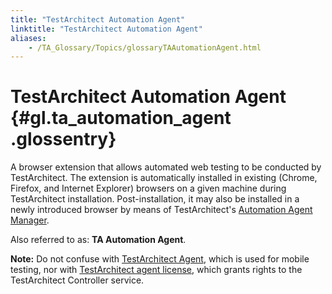 ```yaml
--- 
title: "TestArchitect Automation Agent"
linktitle: "TestArchitect Automation Agent"
aliases: 
    - /TA_Glossary/Topics/glossaryTAAutomationAgent.html
---
```

# TestArchitect Automation Agent {#gl.ta_automation_agent .glossentry}

A browser extension that allows automated web testing to be conducted by TestArchitect. The extension is automatically installed in existing \(Chrome, Firefox, and Internet Explorer\) browsers on a given machine during TestArchitect installation. Post-installation, it may also be installed in a newly introduced browser by means of TestArchitect's [Automation Agent Manager](../../TA_Help/Topics/Test_exec_automation_agent_manager.html).

Also referred to as: **TA Automation Agent**.

**Note:** Do not confuse with [TestArchitect Agent](glossaryTAAgent.html), which is used for mobile testing, nor with [TestArchitect agent license](glossaryTAAgentLicense.html), which grants rights to the TestArchitect Controller service.

